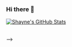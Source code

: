 ### Hi there 👋
<a href="https://github.com/shayne243">
<!-- <img align="center" alt="Github Stats" src="https://github-readme-stats.codestackr.vercel.app/api?username=shayne243&show_icons=true&hide_border=true&count_private=true&include_all_commits=true&theme=dracula" /></a> -->

![Shayne's GitHub Stats](https://github-readme-stats.vercel.app/api/?username=shayne243&show_icons=true&theme=tokyonight)
<!-- ![Shayne's Top Languages](https://github-readme-stats.vercel.app/api/top-langs/?username=shayne243&theme=tokyonight&langs_count=10&hide=css,html,scss,less) -->

  
<br>
<!--
<a href="https://github.com/shayne243">
<!--   <img align="center" src="https://github-readme-stats.vercel.app/api?username=shayne243&count_private=true&show_icons=true&theme=dracula&hide=stars" /> -->
</a> -->


<!--
**shayne243/shayne243** is a ✨ _special_ ✨ repository because its `README.md` (this file) appears on your GitHub profile.

Here are some ideas to get you started:

- 🔭 I’m currently working on ...
- 🌱 I’m currently learning ...
- 👯 I’m looking to collaborate on ...
- 🤔 I’m looking for help with ...
- 💬 Ask me about ...
- 📫 How to reach me: ...
- 😄 Pronouns: ...
- ⚡ Fun fact: ...
-->
